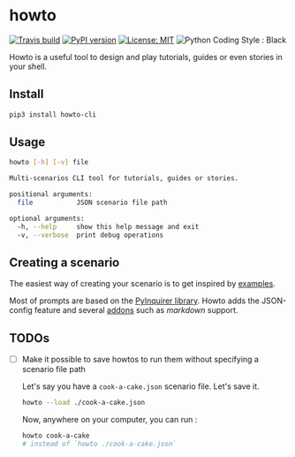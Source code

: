 # howto

[![Travis build](https://travis-ci.com/flavienbwk/howto.svg?branch=main)](https://travis-ci.com/flavienbwk/howto)
[![PyPI version](https://badge.fury.io/py/howto-cli.svg)](https://badge.fury.io/py/howto-cli)
[![License: MIT](https://img.shields.io/badge/License-MIT-yellow.svg)](https://opensource.org/licenses/MIT)
![Python Coding Style : Black](https://img.shields.io/badge/code%20style-black-000000.svg)

Howto is a useful tool to design and play tutorials, guides or even stories in your shell.

## Install

```bash
pip3 install howto-cli
```

## Usage

```bash
howto [-h] [-v] file

Multi-scenarios CLI tool for tutorials, guides or stories.

positional arguments:
  file           JSON scenario file path

optional arguments:
  -h, --help     show this help message and exit
  -v, --verbose  print debug operations
```

## Creating a scenario

The easiest way of creating your scenario is to get inspired by [examples](./examples).

Most of prompts are based on the [PyInquirer library](https://github.com/CITGuru/PyInquirer). Howto adds the JSON-config feature and several [addons](./cli/howto/addons.py) such as _markdown_ support.

## TODOs

- [ ] Make it possible to save howtos to run them without specifying a scenario file path

  Let's say you have a `cook-a-cake.json` scenario file. Let's save it.

  ```bash
  howto --load ./cook-a-cake.json
  ```

  Now, anywhere on your computer, you can run :

  ```bash
  howto cook-a-cake
  # instead of `howto ./cook-a-cake.json`
  ```
